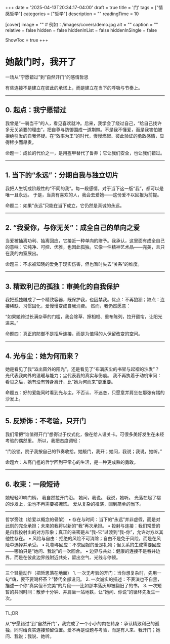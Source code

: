 +++
date = '2025-04-13T20:34:17-04:00'
draft = true
title = '门'
tags = ["情感哲学"]
categories = ["哲学"]
description = ""
readingTime = 10

[cover]
image = ""          # 例如：/images/covers/demo.jpg
alt = ""
caption = ""
relative = false
hidden = false
hiddenInList = false
hiddenInSingle = false

ShowToc = true
+++

# 她敲门时，我开了

一场从“宁愿错过”到“自然开门”的感情哲思

有些连接不是建立在彼此的承诺上，而是建立在当下的呼吸与节奏上。

---

## 0. 起点：我宁愿错过

我曾是“一骑当千”的人，看见喜欢就冲。后来，我学会了绕过自己，“给自己找许多无关紧要的理由”，把自尊与防御围成一道荆棘。不是我不懂爱，而是我害怕被拒绝引发的自我怀疑。在“效率为王”的时代，慢慢燃起、彼此验证的勇敢感情，显得稀少而昂贵。

命题一：成长的代价之一，是用盔甲替代了鲁莽；它让我们安全，也让我们错过。

---

## 1. 当下的“永远”：分期自我与独立切片

我把人生切成阶段性的“不同的我”。每一段感情，对于当下这一版“我”，都可以是唯一且永远。
于是，当真有喜欢的人，我会去爱她——这份爱不以回报为前提。

命题二：如果“永远”只能在当下成立，它仍然是真诚的永远。

---

## 2. “我爱你，与你无关”：成全自己的单向之爱

当爱被抽离功利、抽离回应，它接近一种单向的赠予。我承认，这里面有成全自己的意味：它纯净、可控、优雅，也因此孤独。它像一件精神艺术品——完美，且只在我的内室展出。

命题三：不求被知晓的爱免于现实伤害，但也暂时失去“关系”的维度。

---

## 3. 精致利己的孤独：审美化的自我保护

我把孤独雕成了一个精致容器，既保护我，也囚禁我。优点：不再狼狈；缺点：连接稀缺、习惯固化，爱慢慢变成自我消费。
然而，我仍然愿意：

“如果她跨过长满杂草的门槛，我会除草、擦相框、重布陈列，拉开窗帘，让阳光进来。”

命题四：真正的防御不是拒斥连接，而是为值得的人保留改变的空间。

---

## 4. 光与尘：她为何而来？

她是看见了我“溢出窗外的阳光”，还是看见了“布满灰尘的书架与起褶的沙发”？
光代表我向外的温暖与能力；尘代表我的真实与伤痕。
我不再执着于动机审问：看见之后，她有没有转身离开，比“她为何而来”更重要。

命题五：好的爱能同时看到光与尘，不否认、不迷恋，只愿意并肩坐在那张有褶的沙发上。

---

## 5. 反矫饰：不考验，只开门

我们常把“谁值得开门”想得过于仪式化，像在给人设关卡。可很多美好发生在未经考验的偶然里。
所以，我把态度调轻：

“门没锁，院子我按自己的节奏收拾。她敲门，我开；她问，我说；我说，她听。”

命题六：从高门槛的哲学回到平常心的生活，是一种更成熟的勇敢。

---

## 6. 收束：一段短诗

她轻轻叩响门柄，
我自然拉开门沿。
她问，我说。
我说，她听。
光落在起了褶的沙发上，尘也不再需要被掩饰。
爱从复杂的推演，回到简单的当下。

---

哲学旁注（给爱以概念的骨架）
• 存在与时间：当下的“永远”并非虚假，而是对此刻的完全承担；未来的我将以新的“我”再次承担。
• 投射与连接：我们常爱的是自我投射出的对方形象；真正的亲密是从“我-它”过渡到“我-你”，允许对方以其他性存在。
• 风险与自由：拒绝的风险不可消除；自由不是免于风险，而是在风险中选择并承受。
• 礼物与回应：不求回报的爱是礼物；但关系的生成需要回应——哪怕只是“她问、我说”的一次回合。
• 边界与共处：健康的连接不是吞并边界，而是在彼此边界线附近共处，留出空气、光线与停顿。

---

三个轻量动作（把哲思落在地面） 1. 一次无考验的开门：当你想复杂时，先用一句“嗨，要不要喝杯茶？”替代全部设问。 2. 一次诚实的描述：不表演也不自黑，描述一个你“真实但不完美”的片段——比如那本落灰却被翻旧了的书。 3. 一次短暂的共同时间：散步十分钟、并肩坐一站地铁，让“她问、你说”的循环先发生一次。

---

TL;DR

从“宁愿错过”到“自然开门”，我完成了一个小小的内在转身：承认精致利己的孤独，同时给真实连接预留位置。爱不再是设题与考验，而是有人来、我开门；她问、我说；我说、她听。
